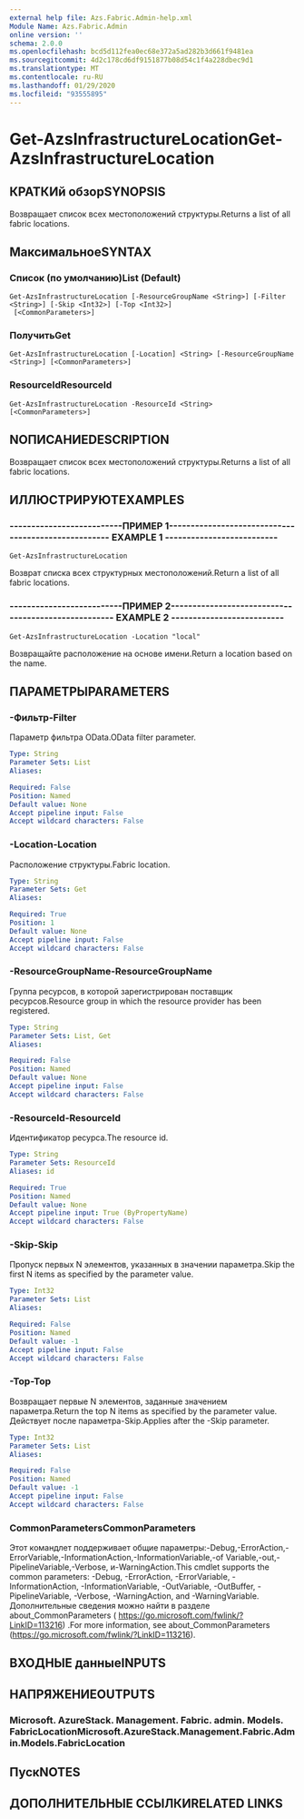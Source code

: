```yaml
---
external help file: Azs.Fabric.Admin-help.xml
Module Name: Azs.Fabric.Admin
online version: ''
schema: 2.0.0
ms.openlocfilehash: bcd5d112fea0ec68e372a5ad282b3d661f9481ea
ms.sourcegitcommit: 4d2c178cd6df9151877b08d54c1f4a228dbec9d1
ms.translationtype: MT
ms.contentlocale: ru-RU
ms.lasthandoff: 01/29/2020
ms.locfileid: "93555895"
---
```

# <span data-ttu-id="f1c1e-101">Get-AzsInfrastructureLocation</span><span class="sxs-lookup"><span data-stu-id="f1c1e-101">Get-AzsInfrastructureLocation</span></span>

## <span data-ttu-id="f1c1e-102">КРАТКИй обзор</span><span class="sxs-lookup"><span data-stu-id="f1c1e-102">SYNOPSIS</span></span>
<span data-ttu-id="f1c1e-103">Возвращает список всех местоположений структуры.</span><span class="sxs-lookup"><span data-stu-id="f1c1e-103">Returns a list of all fabric locations.</span></span>

## <span data-ttu-id="f1c1e-104">Максимальное</span><span class="sxs-lookup"><span data-stu-id="f1c1e-104">SYNTAX</span></span>

### <span data-ttu-id="f1c1e-105">Список (по умолчанию)</span><span class="sxs-lookup"><span data-stu-id="f1c1e-105">List (Default)</span></span>
```
Get-AzsInfrastructureLocation [-ResourceGroupName <String>] [-Filter <String>] [-Skip <Int32>] [-Top <Int32>]
 [<CommonParameters>]
```

### <span data-ttu-id="f1c1e-106">Получить</span><span class="sxs-lookup"><span data-stu-id="f1c1e-106">Get</span></span>
```
Get-AzsInfrastructureLocation [-Location] <String> [-ResourceGroupName <String>] [<CommonParameters>]
```

### <span data-ttu-id="f1c1e-107">ResourceId</span><span class="sxs-lookup"><span data-stu-id="f1c1e-107">ResourceId</span></span>
```
Get-AzsInfrastructureLocation -ResourceId <String> [<CommonParameters>]
```

## <span data-ttu-id="f1c1e-108">NОПИСАНИЕ</span><span class="sxs-lookup"><span data-stu-id="f1c1e-108">DESCRIPTION</span></span>
<span data-ttu-id="f1c1e-109">Возвращает список всех местоположений структуры.</span><span class="sxs-lookup"><span data-stu-id="f1c1e-109">Returns a list of all fabric locations.</span></span>

## <span data-ttu-id="f1c1e-110">ИЛЛЮСТРИРУЮТ</span><span class="sxs-lookup"><span data-stu-id="f1c1e-110">EXAMPLES</span></span>

### <span data-ttu-id="f1c1e-111">--------------------------ПРИМЕР 1--------------------------</span><span class="sxs-lookup"><span data-stu-id="f1c1e-111">-------------------------- EXAMPLE 1 --------------------------</span></span>
```
Get-AzsInfrastructureLocation
```

<span data-ttu-id="f1c1e-112">Возврат списка всех структурных местоположений.</span><span class="sxs-lookup"><span data-stu-id="f1c1e-112">Return a list of all fabric locations.</span></span>

### <span data-ttu-id="f1c1e-113">--------------------------ПРИМЕР 2--------------------------</span><span class="sxs-lookup"><span data-stu-id="f1c1e-113">-------------------------- EXAMPLE 2 --------------------------</span></span>
```
Get-AzsInfrastructureLocation -Location "local"
```

<span data-ttu-id="f1c1e-114">Возвращайте расположение на основе имени.</span><span class="sxs-lookup"><span data-stu-id="f1c1e-114">Return a location based on the name.</span></span>

## <span data-ttu-id="f1c1e-115">ПАРАМЕТРЫ</span><span class="sxs-lookup"><span data-stu-id="f1c1e-115">PARAMETERS</span></span>

### <span data-ttu-id="f1c1e-116">-Фильтр</span><span class="sxs-lookup"><span data-stu-id="f1c1e-116">-Filter</span></span>
<span data-ttu-id="f1c1e-117">Параметр фильтра OData.</span><span class="sxs-lookup"><span data-stu-id="f1c1e-117">OData filter parameter.</span></span>

```yaml
Type: String
Parameter Sets: List
Aliases: 

Required: False
Position: Named
Default value: None
Accept pipeline input: False
Accept wildcard characters: False
```

### <span data-ttu-id="f1c1e-118">-Location</span><span class="sxs-lookup"><span data-stu-id="f1c1e-118">-Location</span></span>
<span data-ttu-id="f1c1e-119">Расположение структуры.</span><span class="sxs-lookup"><span data-stu-id="f1c1e-119">Fabric location.</span></span>

```yaml
Type: String
Parameter Sets: Get
Aliases: 

Required: True
Position: 1
Default value: None
Accept pipeline input: False
Accept wildcard characters: False
```

### <span data-ttu-id="f1c1e-120">-ResourceGroupName</span><span class="sxs-lookup"><span data-stu-id="f1c1e-120">-ResourceGroupName</span></span>
<span data-ttu-id="f1c1e-121">Группа ресурсов, в которой зарегистрирован поставщик ресурсов.</span><span class="sxs-lookup"><span data-stu-id="f1c1e-121">Resource group in which the resource provider has been registered.</span></span>

```yaml
Type: String
Parameter Sets: List, Get
Aliases: 

Required: False
Position: Named
Default value: None
Accept pipeline input: False
Accept wildcard characters: False
```

### <span data-ttu-id="f1c1e-122">-ResourceId</span><span class="sxs-lookup"><span data-stu-id="f1c1e-122">-ResourceId</span></span>
<span data-ttu-id="f1c1e-123">Идентификатор ресурса.</span><span class="sxs-lookup"><span data-stu-id="f1c1e-123">The resource id.</span></span>

```yaml
Type: String
Parameter Sets: ResourceId
Aliases: id

Required: True
Position: Named
Default value: None
Accept pipeline input: True (ByPropertyName)
Accept wildcard characters: False
```

### <span data-ttu-id="f1c1e-124">-Skip</span><span class="sxs-lookup"><span data-stu-id="f1c1e-124">-Skip</span></span>
<span data-ttu-id="f1c1e-125">Пропуск первых N элементов, указанных в значении параметра.</span><span class="sxs-lookup"><span data-stu-id="f1c1e-125">Skip the first N items as specified by the parameter value.</span></span>

```yaml
Type: Int32
Parameter Sets: List
Aliases: 

Required: False
Position: Named
Default value: -1
Accept pipeline input: False
Accept wildcard characters: False
```

### <span data-ttu-id="f1c1e-126">-Top</span><span class="sxs-lookup"><span data-stu-id="f1c1e-126">-Top</span></span>
<span data-ttu-id="f1c1e-127">Возвращает первые N элементов, заданные значением параметра.</span><span class="sxs-lookup"><span data-stu-id="f1c1e-127">Return the top N items as specified by the parameter value.</span></span>
<span data-ttu-id="f1c1e-128">Действует после параметра-Skip.</span><span class="sxs-lookup"><span data-stu-id="f1c1e-128">Applies after the -Skip parameter.</span></span>

```yaml
Type: Int32
Parameter Sets: List
Aliases: 

Required: False
Position: Named
Default value: -1
Accept pipeline input: False
Accept wildcard characters: False
```

### <span data-ttu-id="f1c1e-129">CommonParameters</span><span class="sxs-lookup"><span data-stu-id="f1c1e-129">CommonParameters</span></span>
<span data-ttu-id="f1c1e-130">Этот командлет поддерживает общие параметры:-Debug,-ErrorAction,-ErrorVariable,-InformationAction,-InformationVariable,-of Variable,-out,-PipelineVariable,-Verbose, и-WarningAction.</span><span class="sxs-lookup"><span data-stu-id="f1c1e-130">This cmdlet supports the common parameters: -Debug, -ErrorAction, -ErrorVariable, -InformationAction, -InformationVariable, -OutVariable, -OutBuffer, -PipelineVariable, -Verbose, -WarningAction, and -WarningVariable.</span></span> <span data-ttu-id="f1c1e-131">Дополнительные сведения можно найти в разделе about_CommonParameters ( https://go.microsoft.com/fwlink/?LinkID=113216) .</span><span class="sxs-lookup"><span data-stu-id="f1c1e-131">For more information, see about_CommonParameters (https://go.microsoft.com/fwlink/?LinkID=113216).</span></span>

## <span data-ttu-id="f1c1e-132">ВХОДНЫЕ данные</span><span class="sxs-lookup"><span data-stu-id="f1c1e-132">INPUTS</span></span>

## <span data-ttu-id="f1c1e-133">НАПРЯЖЕНИЕ</span><span class="sxs-lookup"><span data-stu-id="f1c1e-133">OUTPUTS</span></span>

### <span data-ttu-id="f1c1e-134">Microsoft. AzureStack. Management. Fabric. admin. Models. FabricLocation</span><span class="sxs-lookup"><span data-stu-id="f1c1e-134">Microsoft.AzureStack.Management.Fabric.Admin.Models.FabricLocation</span></span>

## <span data-ttu-id="f1c1e-135">Пуск</span><span class="sxs-lookup"><span data-stu-id="f1c1e-135">NOTES</span></span>

## <span data-ttu-id="f1c1e-136">ДОПОЛНИТЕЛЬНЫЕ ССЫЛКИ</span><span class="sxs-lookup"><span data-stu-id="f1c1e-136">RELATED LINKS</span></span>

